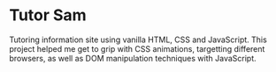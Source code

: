 # Tutor Sam

Tutoring information site using vanilla HTML, CSS and JavaScript. This project helped me get to grip with CSS animations, targetting different browsers, as well as DOM manipulation techniques with JavaScript.
